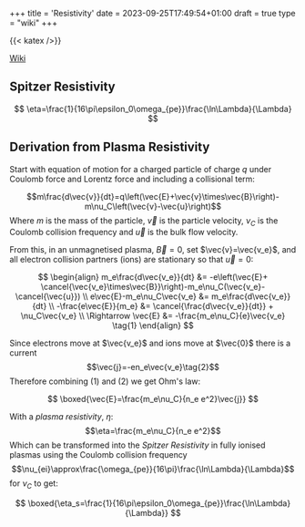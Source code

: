 +++
title = 'Resistivity'
date = 2023-09-25T17:49:54+01:00
draft = true
type = "wiki"
+++

{{< katex />}}

[Wiki](https://en.wikipedia.org/wiki/Spitzer_resistivity)

## Spitzer Resistivity

$$
\eta=\frac{1}{16\pi\epsilon_0\omega_{pe}}\frac{\ln\Lambda}{\Lambda}
$$

## Derivation from Plasma Resistivity

Start with equation of motion for a charged particle of charge $q$ under Coulomb force and Lorentz force and including a collisional term:

$$m\frac{d\vec{v}}{dt}=q\left(\vec{E}+\vec{v}\times\vec{B}\right)-m\nu_C\left(\vec{v}-\vec{u}\right)$$
Where $m$ is the mass of the particle, $\vec{v}$ is the particle velocity, $\nu_C$ is the Coulomb collision frequency and $\vec{u}$ is the bulk flow velocity.

From this, in an unmagnetised plasma, $\vec{B}=0$, set $\vec{v}=\vec{v_e}$, and all electron collision partners (ions) are stationary so that $\vec{u}=0$:

$$
\begin{align}
m_e\frac{d\vec{v_e}}{dt} &= -e\left(\vec{E}+ \cancel{\vec{v_e}\times\vec{B}}\right)-m_e\nu_C(\vec{v_e}-\cancel{\vec{u}}) \\
e\vec{E}-m_e\nu_C\vec{v_e} &= m_e\frac{d\vec{v_e}}{dt} \\
-\frac{e\vec{E}}{m_e} &= \cancel{\frac{d\vec{v_e}}{dt}} + \nu_C\vec{v_e} \\
\Rightarrow \vec{E} &= -\frac{m_e\nu_C}{e}\vec{v_e} \tag{1}
\end{align}
$$

Since electrons move at $\vec{v_e}$ and ions move at $\vec{0}$ there is a current
$$\vec{j}=-en_e\vec{v_e}\tag{2}$$
Therefore combining $(1)$ and $(2)$ we get Ohm's law:

$$
\boxed{\vec{E}=\frac{m_e\nu_C}{n_e e^2}\vec{j}}
$$

With a _plasma resistivity_, $\eta$:
$$\eta=\frac{m_e\nu_C}{n_e e^2}$$
Which can be transformed into the _Spitzer Resistivity_ in fully ionised plasmas using the Coulomb collision frequency
$$\nu_{ei}\approx\frac{\omega_{pe}}{16\pi}\frac{\ln\Lambda}{\Lambda}$$
for $\nu_C$ to get:

$$
\boxed{\eta_s=\frac{1}{16\pi\epsilon_0\omega_{pe}}\frac{\ln\Lambda}{\Lambda}}
$$
